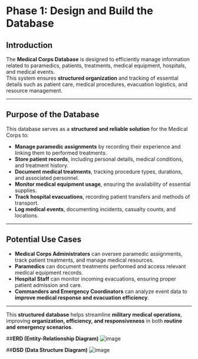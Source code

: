 # Phase 1: Design and Build the Database

## **Introduction**  
The **Medical Corps Database** is designed to efficiently manage information related to paramedics, patients, treatments, medical equipment, hospitals, and medical events.  
This system ensures **structured organization** and tracking of essential details such as patient care, medical procedures, evacuation logistics, and resource management.  

---

## **Purpose of the Database**  
This database serves as a **structured and reliable solution** for the Medical Corps to:  

- **Manage paramedic assignments** by recording their experience and linking them to performed treatments.  
- **Store patient records**, including personal details, medical conditions, and treatment history.  
- **Document medical treatments**, tracking procedure types, durations, and associated personnel.  
- **Monitor medical equipment usage**, ensuring the availability of essential supplies.  
- **Track hospital evacuations**, recording patient transfers and methods of transport.  
- **Log medical events**, documenting incidents, casualty counts, and locations.  

---

## **Potential Use Cases**  
- **Medical Corps Administrators** can oversee paramedic assignments, track patient treatments, and manage medical resources.  
- **Paramedics** can document treatments performed and access relevant medical equipment records.  
- **Hospital Staff** can monitor incoming evacuations, ensuring proper patient admission and care.  
- **Commanders and Emergency Coordinators** can analyze event data to **improve medical response and evacuation efficiency**.  

---

This **structured database** helps streamline **military medical operations**, improving **organization, efficiency, and responsiveness** in both **routine and emergency scenarios**. 

##**ERD (Entity-Relationship Diagram)**
![image](https://github.com/user-attachments/assets/a2abbf05-e2e7-4c30-bc2f-4d5bc1cff5fe)

##**DSD (Data Structure Diagram)**
![image](https://github.com/user-attachments/assets/8ec50007-a371-4357-a1a7-817598c412af)


